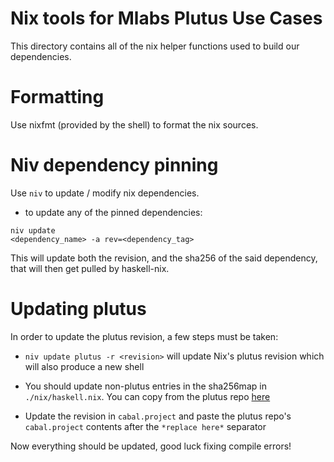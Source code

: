 # Nix tools for Mlabs Plutus Use Cases

This directory contains all of the nix helper functions used to build our
dependencies.

# Formatting

Use nixfmt (provided by the shell) to format the nix sources.

# Niv dependency pinning

Use `niv` to update / modify nix dependencies.

- to update any of the pinned dependencies: 

```shell 
niv update
<dependency_name> -a rev=<dependency_tag> 
``` 

This will update both the revision, and the sha256 of the said dependency, that
will then get pulled by haskell-nix.

# Updating plutus

In order to update the plutus revision, a few steps must be taken:

- `niv update plutus -r <revision>` will update Nix's plutus revision which will
  also produce a new shell

- You should update non-plutus entries in the sha256map in `./nix/haskell.nix`.
  You can copy from the plutus repo
  [here](https://github.com/input-output-hk/plutus/blob/master/nix/pkgs/haskell/haskell.nix)

- Update the revision in `cabal.project` and paste the plutus repo's
  `cabal.project` contents after the `*replace here*` separator

Now everything should be updated, good luck fixing compile errors!

